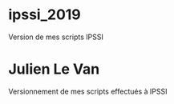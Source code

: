 # ipssi_2019
Version de mes scripts IPSSI

# Julien Le Van 
Versionnement de mes scripts effectués à IPSSI
